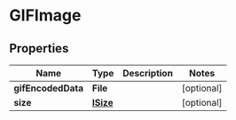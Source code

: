 

# GIFImage


## Properties

| Name | Type | Description | Notes |
|------------ | ------------- | ------------- | -------------|
|**gifEncodedData** | **File** |  |  [optional] |
|**size** | [**ISize**](ISize.md) |  |  [optional] |




